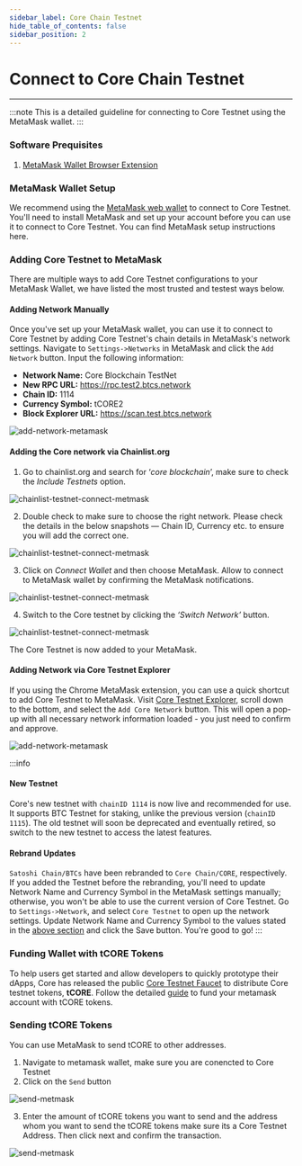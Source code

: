 ```yaml
---
sidebar_label: Core Chain Testnet
hide_table_of_contents: false
sidebar_position: 2
---
```


# Connect to Core Chain Testnet
---
:::note
This is a detailed guideline for connecting to Core Testnet using the MetaMask wallet.
:::

### Software Prequisites

1. [MetaMask Wallet Browser Extension](https://metamask.io/)

### MetaMask Wallet Setup
We recommend using the [MetaMask web wallet](https://metamask.io/) to connect to Core Testnet. You'll need to install MetaMask and set up your account before you can use it to connect to Core Testnet. You can find MetaMask setup instructions here.

### Adding Core Testnet to MetaMask
There are multiple ways to add Core Testnet configurations to your MetaMask Wallet, we have listed the most trusted and testest ways below.

#### Adding Network Manually
Once you've set up your MetaMask wallet, you can use it to connect to Core Testnet by adding Core Testnet's chain details in MetaMask's network settings. Navigate to `Settings->Networks` in MetaMask and click the `Add Network` button. Input the following information:

* **Network Name:** Core Blockchain TestNet
* **New RPC URL:** https://rpc.test2.btcs.network
* **Chain ID:** 1114
* **Currency Symbol:** tCORE2
* **Block Explorer URL:** https://scan.test.btcs.network

![add-network-metamask](../../static/img/testnet-wallet-config/testnet-config-wallet-1.png)

#### Adding the Core network via Chainlist.org
1. Go to chainlist.org and search for ‘_core blockchain_’, make sure to check the _Include Testnets_ option.

![chainlist-testnet-connect-metmask](../../static/img/testnet-wallet-config/chainlist-testnet-connect-1.png)

2. Double check to make sure to choose the right network. Please check the details in the below snapshots — Chain ID, Currency etc. to ensure you will add the correct one.

![chainlist-testnet-connect-metmask](../../static/img/testnet-wallet-config/chainlist-testnet-connect-2.png)

3. Click on _Connect Wallet_ and then choose MetaMask. Allow to connect to MetaMask wallet by confirming the MetaMask notifications.

![chainlist-testnet-connect-metmask](../../static/img/testnet-wallet-config/chainlist-testnet-connect-3.png)

4. Switch to the Core testnet by clicking the _‘Switch Network’_ button.

![chainlist-testnet-connect-metmask](../../static/img/testnet-wallet-config/chainlist-testnet-connect-4.png)

The Core Testnet is now added to your MetaMask.

#### Adding Network via Core Testnet Explorer
If you using the Chrome MetaMask extension, you can use a quick shortcut to add Core Testnet to MetaMask. Visit [Core Testnet Explorer](https://scan.test.btcs.network/), scroll down to the bottom, and select the `Add Core Network` button. This will open a pop-up with all necessary network information loaded - you just need to confirm and approve.

![add-network-metamask](../../static/img/testnet-wallet-config/testnet-wallet-config-2.png)

:::info 

#### New Testnet
Core's new testnet with `chainID 1114` is now live and recommended for use. It supports BTC Testnet for staking, unlike the previous version (`chainID 1115`). The old testnet will soon be deprecated and eventually retired, so switch to the new testnet to access the latest features. 

#### Rebrand Updates
`Satoshi Chain/BTCs` have been rebranded to `Core Chain/CORE`, respectively. If you added the Testnet before the rebranding, you'll need to update Network Name and Currency Symbol in the MetaMask settings manually; otherwise, you won't be able to use the current version of Core Testnet. Go to `Settings->Network`, and select `Core Testnet` to open up the network settings. Update Network Name and Currency Symbol to the values stated in the [above section](#adding-network-manually) and click the Save button. You're good to go!
:::

### Funding Wallet with tCORE Tokens

To help users get started and allow developers to quickly prototype their dApps, Core has released the public [Core Testnet Faucet](https://scan.test.btcs.network/faucet) to distribute Core testnet tokens, **tCORE**. Follow the detailed [guide](./core-faucet.md) to fund your metamask account with tCORE tokens.

### Sending tCORE Tokens

You can use MetaMask to send tCORE to other addresses. 
1. Navigate to metamask wallet, make sure you are conencted to Core Testnet 
2. Click on the `Send` button 

![send-metmask](../../static/img/testnet-wallet-config/send-tcore-1.png)

3. Enter the amount of tCORE tokens you want to send and the address whom you want to send the tCORE tokens make sure its a Core Testnet Address. Then click next and confirm the transaction. 

![send-metmask](../../static/img/testnet-wallet-config/send-tcore-2.png)

